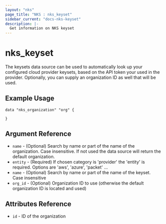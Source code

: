 ```yaml
---
layout: "nks"
page_title: "NKS : nks_keyset"
sidebar_current: "docs-nks-keyset"
description: |-
  Get information on NKS keyset
---
```


# nks\_keyset

The keysets data source can be used to automatically look up your configured cloud provider keysets, based on the API token your used in the provider.  Optionally, you can supply an organization ID as well that will be used.

## Example Usage

```hcl
data "nks_organization" "org" {

}

```

## Argument Reference

 * `name` - (Optional) Search by name or part of the name of the organization. Case insensitive. If not used the data source will return the default organization.
 * `entity` - (Required) If chosen category is 'provider' the 'entity' is required. Options are 'aws', 'azure', 'packet' ...
 * `name` - (Optional) Search by name or part of the name of the keyset. Case insensitive
 * `org_id` - (Optional) Organization ID to use (otherwise the default organization ID is located and used)

## Attributes Reference

 * `id` - ID of the organization
 